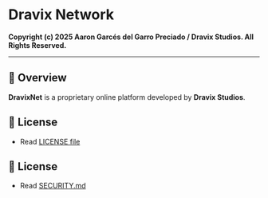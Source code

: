 # Dravix Network

**Copyright (c) 2025 Aaron Garcés del Garro Preciado / Dravix Studios. All Rights Reserved.**

---

## 🔹 Overview

**DravixNet** is a proprietary online platform developed by **Dravix Studios**.  


## 🔹 License
- Read [LICENSE file](./LICENSE)

## 🔹 License
- Read [SECURITY.md](./SECURITY.md)
